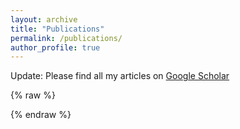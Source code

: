 ```yaml
---
layout: archive
title: "Publications"
permalink: /publications/
author_profile: true
---
```

Update: Please find all my articles on [Google Scholar](https://scholar.google.com/citations?hl=en&user=8bK3LSUAAAAJ&view_op=list_works)


{% raw %}
<!-- 
{% if author.googlescholar %}
  You can also find my articles on <u><a href="{{author.googlescholar}}">my Google Scholar profile</a>.</u>
{% endif %}

{% include base_path %} 

{% for post in site.publications reversed %}
  {% include archive-single.html %}
{% endfor %}

 1. **Sridhara, S.**, Chandrasekhar, A., & Suresh, K. (2022). "A Generalized Framework for Microstructural Optimization using Neural Networks." *Materials & Design* 
 [[paper]](https://www.sciencedirect.com/science/article/pii/S0264127522008358) [[code]](https://github.com/UW-ERSL/MicroTOuNN)
2. Chandrasekhar, A. \*, **Sridhara, S.** \*, & Suresh, K. (2022). Graded Multiscale Topology Optimization using Neural Networks. *Advances in Engg. Software (\* - equal contribution)
[[paper]](https://www.sciencedirect.com/science/article/pii/S0965997822002605) [[code]](https://github.com/UW-ERSL/GMTOuNN/stargazers)
3. Chandrasekhar, A. \*, **Sridhara, S.** \*, and Suresh, K. (2022) "Integrating material selection with design optimization via neural networks". Engineering with Computers. (\* - equal contribution)
[[paper]](https://link.springer.com/article/10.1007/s00366-022-01736-0) [[code]](https://github.com/UW-ERSL/MaTruss)
4.  Chandrasekhar A \*, **Sridhara, S.** \*, and Suresh, K. (2021) "AuTO: A Framework for Automatic differentiation in Topology Optimization." Structural and Multidisciplinary Optimization 64, 4355–4365 . (\* - equal contribution)
[[paper]](https://link.springer.com/article/10.1007/s00158-021-03025-8) [[code]](https://github.com/UW-ERSL/AuTO)
5. Kumar, T., **Sridhara, S.**, Bhagyashree, P., and Suresh, K. (2021). "Spectral decomposition for graded multi-scale topology optimization." Computer Methods in Applied Mechanics and Engineering 377: 113670.
[[paper]](https://www.sciencedirect.com/science/article/pii/S0045782521000062) [[code]](https://github.com/sakethsridhara/MultiscaleTO)
6. Prabhune, B., **Sridhara, S.** and Suresh, K. (2021). "Tangled finite element method (TFEM) for handling concave elements in quadrilateral meshes", International Journal of Numerical Methods in Engineering, 123(7), 1576-1605.
[[paper]](https://onlinelibrary.wiley.com/doi/10.1002/nme.6907) [[code]](https://ersl.wisc.edu/software/TFEM2DQuad.zip)
7. Desai Akshay, Mihir Mogra, **Sridhara, S.**, Kiran Kumar, Gundavarapu Sesha, and G. K. Ananthasuresh. (2021) "Topological-derivative-based design of stiff fiber-reinforced structures with optimally oriented continuous fibers." Structural and Multidisciplinary Optimization 63, no. 2 (2021): 703-720.
[[paper]](https://link.springer.com/article/10.1007/s00158-020-02721-1)
8. Srinivasa Vaibhav, **Sridhara, S.**, Ganesh Agile Nagappa, and Bhagatsingh Amarnath Biradar. (2016). "Estimation and reduction of drag in fuselage of solar powered UAV." In 2016 IEEE Aerospace Conference, pp. 1-11. IEEE, 2016.
[[paper]](https://ieeexplore.ieee.org/document/7500911) 
-->
{% endraw %}

